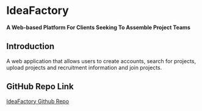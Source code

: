 # IdeaFactory

**A Web-based Platform For Clients Seeking To Assemble Project Teams**

## Introduction

A web application that allows users to create accounts, search for projects, upload projects and recruitment information and join projects.

## GitHub Repo Link

[IdeaFactory Github Repo](https://github.com/uwIdeaFactory)
